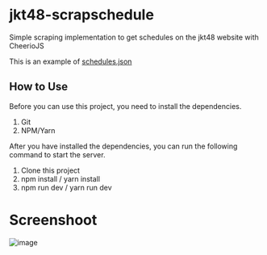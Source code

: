 # jkt48-scrapschedule
Simple scraping implementation to get schedules on the jkt48 website with CheerioJS

This is an example of [schedules.json](https://gist.github.com/mrizkyy46/b74432448990b99dd289479da0a2cf19)

## How to Use
Before you can use this project, you need to install the dependencies.
1. Git
2. NPM/Yarn

After you have installed the dependencies, you can run the following command to start the server.
1. Clone this project
2. npm install / yarn install
3. npm run dev / yarn run dev

# Screenshoot

![image](https://github.com/fskhri/jkt48-scrapschedule/assets/41115223/e928aee7-7009-404d-9d3a-d21d13952eec)
